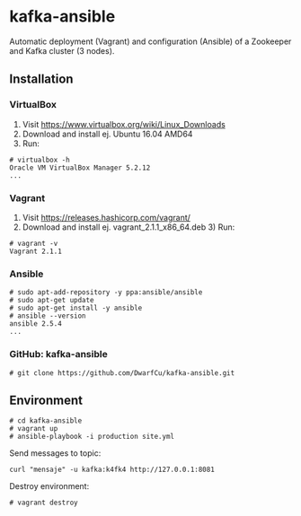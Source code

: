 # kafka-ansible
Automatic deployment (Vagrant) and configuration (Ansible) of a Zookeeper and Kafka cluster (3 nodes).
## Installation
### VirtualBox​​
1) Visit https://www.virtualbox.org/wiki/Linux_Downloads
2) Download and install ej. Ubuntu 16.04 AMD64
3) Run:
```
# virtualbox -h
Oracle VM VirtualBox Manager 5.2.12
...
```
### Vagrant
1) ​Visit ​https://releases.hashicorp.com/vagrant/
2) Download ​and install ej. ​vagrant_2.1.1_x86_64.deb
​3) Run:
```
# vagrant -v
​​​Vagrant 2.1.1
```
### Ansible
```
# sudo apt-add-repository -y ppa:ansible/ansible
# sudo apt-get update
# sudo apt-get install -y ansible
# ​ansible --version​
​ansible 2.5.4
...
```
### GitHub: kafka-ansible
```
# git clone https://github.com/DwarfCu/kafka-ansible.git
```
## Environment
```
# cd kafka-ansible
# vagrant up
# ansible-playbook -i production site.yml
```
Send messages to topic:
```
curl "mensaje" -u kafka:k4fk4 http://127.0.0.1:8081
```

Destroy environment:
```
# vagrant destroy
```